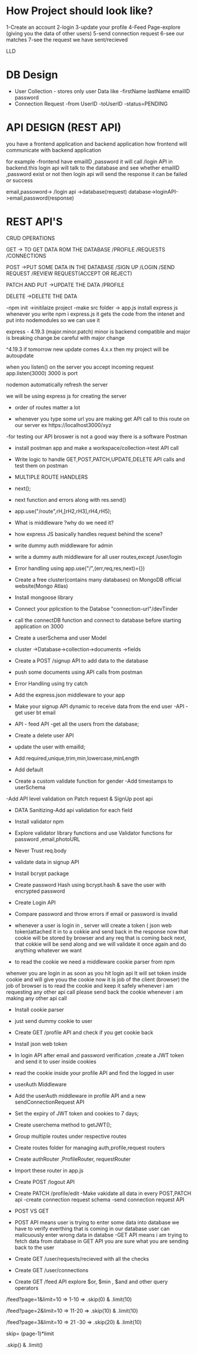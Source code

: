  # How Project should look like?
1-Create an account
2-login
3-update your profile
4-Feed Page-explore (giving you the data of other users)
5-send connection request
6-see our matches
7-see the request we have sent/recieved

LLD
# DB Design

- User Collection - stores only user Data like -firstName lastName emailID password
- Connection Request -from UserID  -toUserID  -status=PENDING

# API DESIGN (REST API)
 you have a frontend application and backend application how frontend will communicate with backend application 

 for example -frontend have emailID ,password it will call /login API in backend.this login api will talk to the database  and see whether emailID ,password exist  or not then login api will send the response it can be failed or success

 email,passoword-> /login api ->database(request)
 database->loginAPI->email,password(response)


# REST API'S
  CRUD OPERATIONS 

 GET -> TO GET DATA ROM THE DATABASE  /PROFILE  /REQUESTS   /CONNECTIONS

 POST ->PUT SOME DATA IN THE DATABASE  /SIGN UP  /LOGIN  /SEND REQUEST   /REVIEW REQUEST(ACCEPT OR REJECT)

PATCH AND PUT ->UPDATE THE DATA  /PROFILE

 DELETE ->DELETE THE DATA


-npm init ->initilaize project
-make src folder -> app.js
install express js  
whenever you write npm i express.js it gets the code  from the intenet and put into nodemodules so we can use it

express - 4.19.3 (major.minor.patch)
minor is backend compatible and major is breaking change.be careful with major change

^4.19.3 if tomorrow new update comes 4.x.x then my project will be autoupdate



when you listen() on the server you accept incoming request
app.listen(3000) 3000 is port

nodemon automatically refresh the server

we will be using express js for creating the server

- order of routes matter a lot





- whenever you type some url you are making get API call to this route on our server ex https://localhost3000/xyz

-for testing our API broswer is not a good way there is a software Postman

- install postman app and make a workspace/collection->test API call

- Write logic to handle GET,POST,PATCH,UPDATE,DELETE API calls and test them on postman

- MULTIPLE ROUTE HANDLERS
- next();
- next function and errors along with res.send()
- app.use("/route",rH,[rH2,rH3],rH4,rH5);
- What is middleware ?why do we need it?
- how express JS basically handles request behind the scene?
- write dummy auth middleware for admin
- write a dummy auth middleware for all user routes,except /user/login
- Error handling using app.use("/",(err,req,res,next)={})

- Create a free cluster(contains many databases) on MongoDB official website(Mongo Atlas)
- Install mongoose library
- Connect your pplicstion to the Databse "connection-url"/devTinder
- call the connectDB function and connect to database before starting application on 3000
- Create a userSchema and user Model

- cluster ->Database->collection->documents ->fields 

- Create a POST /signup API to add data to the database
- push some documents using API calls from postman
- Error Handling using try catch

- Add the express.json middleware to your app
- Make your signup API dynamic to receive data from the end user
 -API -get user bt email
 - API - feed API -get all the users from the database;
 - Create a delete user API
- update the user with emailId;

- Add required,unique,trim,min,lowercase,minLength
- Add default
- Create a custom validate function for gender
-Add timestamps to userSchema

-Add API level validation on Patch request & SignUp post api
- DATA Sanitizing-Add api validation for each field

- Install validator npm
- Explore validator library functions and use Validator functions for password ,email,photoURL
- Never Trust req.body

- validate data in signup API
- Install bcrypt package
- Create password Hash using bcrypt.hash & save the user with encrypted password
- Create Login API 
- Compare password and throw errors if email or password is invalid


- whenever  a user is login in , server will create a token ( json web token)attached it in to a cokkie and send back in the response now that cookie will be stored by browser and  any req that is coming back next, that cokkie will be send along and we will validate it once again and do anything whatever we want

- to read the cookie we need a middleware cookie parser from npm

whenver you are login in  as soon as you hit login api It will set token inside cookie and will give youu the cookie now it is job of the client (browser)  the job of browser is to read the cookie and keep it safely whenever i am requesting any other api call please send back the cookie whenever i am making any other api call
- Install cookie parser
- just send dummy cookie to user
- Create GET /profile API and check if you get cookie back
- Install json web token
- In login API after email and password verification ,create a JWT token and send it to user inside cookies
- read the cookie inside your profile API and find the logged in user
- userAuth Middleware
- Add the userAuth middleware in profile API and a new sendConnectionRequest API
- Set the expiry of JWT token and cookies to 7 days;
- Create userchema  method to getJWT();

- Group multiple routes under respective routes
- Create routes folder for managing auth,profile,request routers
- Create authRouter ,ProfileRouter, requestRouter 
- Import these router in app.js
- Create POST /logout API
- Create PATCH /profile/edit
-Make vakidate all data in every POST,PATCH api
-create connection request schema
-send connection request API

- POST VS GET  
- POST API  means user is trying to enter some data into database 
we have to verify everthing that is coming in our database
user can malicuously enter wrong data in databse
-GET API means i am trying to fetch data from database
in GET API you are sure what you are sending back to the user

- Create GET /user/requests/recieved with all the checks
- Create GET /user/connections

- Create GET /feed API
 explore $or, $min , $and and other query operators


 /feed?page=1&limit=10 => 1-10 => .skip(0) & .limit(10)

 /feed?page=2&limit=10 => 11-20 => .skip(10) & .limit(10)

 /feed?page=3&limit=10 => 21 -30 => .skip(20) & .limit(10)

 skip= (page-1)*limit

 .skip() & .limit()








